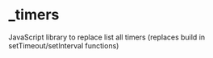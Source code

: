 # _timers
JavaScript library to replace list all timers (replaces build in setTimeout/setInterval functions)
